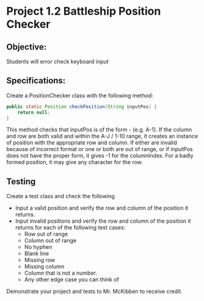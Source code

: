 # Project 1.2 Battleship Position Checker
## Objective:

Students will error check keyboard input

## Specifications:

Create a PositionChecker class with the following method:

```java
public static Position checkPosition(String inputPos) {
    return null;
}
```
This method checks that inputPos is of the form <row character>-<column> (e.g. A-1). If the column and row are both valid and within the A-J / 1-10 range, it creates an instance of position with the appropriate row and column. If either are invalid because of incorrect format or one or both are out of range, or if inputPos does not have the proper form, it gives -1 for the columnIndex. For a badly formed position, it may give any character for the row.

## Testing
Create a test class and check the following
* Input a valid position and verify the row and column of the position it returns.
* Input invalid positions and verify the row and column of the position it returns for each of the following test cases:
  * Row out of range
  * Column out of range
  * No hyphen
  * Blank line
  * Missing row
  * Missing column
  * Column that is not a number.
  * Any other edge case you can think of

Demonstrate your project and tests to Mr. McKibben to receive credit.
